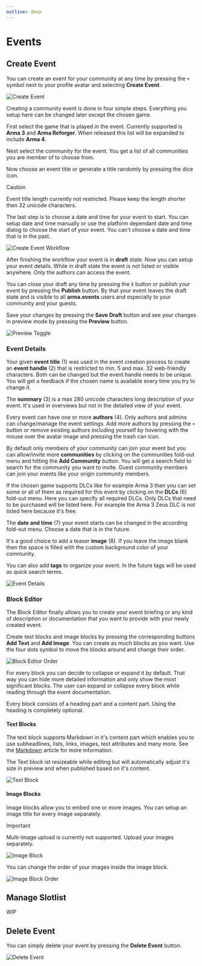 ```yaml
---
outline: deep
---
```


# Events

## Create Event

You can create an event for your community at any time by pressing the `+` symbol next to your profile avatar and selecting **Create Event**.

![Create Event](../images/create-event.png "Create Event")

Creating a community event is done in four simple steps. Everything you setup here can be changed later except the chosen game.

First select the game that is played in the event. Currently supported is **Arma 3** and **Arma Reforger**. When released this list will be expanded to include **Arma 4**.

Next select the community for the event. You get a list of all communities you are member of to choose from.

Now choose an event title or generate a title randomly by pressing the dice icon.

> [!CAUTION]
> Event title length currently not restricted. Please keep the length shorter then 32 unicode characters.

The last step is to choose a date and time for your event to start. You can setup date and time manually or use the platform dependant date and time dialog to choose the start of your event. You can't choose a date and time that is in the past.

![Create Event Workflow](../images/create-event-workflow.png "Create Event Workflow")

After finishing the workflow your event is in **draft** state. Now you can setup your event details. While in draft state the event is not listed or visible anywhere. Only the authors can access the event.

You can close your draft any time by pressing the `X` button or publish your event by pressing the **Publish** button. By that your event leaves the draft state and is visible to all **arma.events** users and especially to your community and your guests.

Save your changes by pressing the **Save Draft** button and see your changes in preview mode by pressing the **Preview** button.

![Preview Toggle](../images/preview-toggle.png "Preview Toggle")

### Event Details

Your given **event title** (1) was used in the event creation process to create an **event handle** (2) that is restricted to min. 5 and max. 32 web-friendly characters. Both can be changed but the event handle needs to be unique. You will get a feedback if the chosen name is available every time you try to change it.

The **summary** (3) is a max 280 unicode characters long description of your event. It's used in overviews but not in the detailed view of your event.

Every event can have one or more **authors** (4). Only authors and admins can change/manage the event settings. Add more authors by pressing the `+` button or remove existing authors including yourself by hovering with the mouse over the avatar image and pressing the trash can icon.

By default only members of your community can join your event but you can allow/invite more **communities** by clicking on the communities fold-out menu and hitting the **Add Community** button. You will get a search field to search for the community you want to invite. Guest community members can join your events like your origin community members.

If the chosen game supports DLCs like for example Arma 3 then you can set some or all of them as required for this event by clicking on the **DLCs** (6) fold-out menu. Here you can specify all required DLCs. Only DLCs that need to be purchased will be listed here. For example the Arma 3 Zeus DLC is not listed here because it's free.

The **date and time** (7) your event starts can be changed in the according fold-out menu. Choose a date that is in the future.

It's a good choice to add a teaser **image** (8). If you leave the image blank then the space is filled with the custom background color of your community.

You can also add **tags** to organize your event. In the future tags will be used as quick search terms.

![Event Details](../images/event-details.png "Event Details")

### Block Editor

The Block Editor finally allows you to create your event briefing or any kind of description or documentation that you want to provide with your newly created event.

Create text blocks and image blocks by pressing the corresponding buttons **Add Text** and **Add Image**. You can create as much blocks as you want. Use the four dots symbol to move the blocks around and change their order.

![Block Editor Order](../videos/block-editor-order.gif "Block Editor Order")

For every block you can decide to collapse or expand it by default. That way you can hide more detailed information and only show the most significant blocks. The user can expand or collapse every block while reading through the event documentation.

Every block consists of a heading part and a content part. Using the heading is completely optional.

#### Text Blocks

The text block supports Markdown in it's content part which enables you to use subheadlines, lists, links, images, text attributes and many more. See the [Markdown](./markdown "Markdown") article for more information.

The Text block ist resizeable while editing but will automatically adjust it's size in preview and when published based on it's content.

![Text Block](../images/text-block.png "Text Block")

#### Image Blocks

Image blocks allow you to embed one or more images. You can setup an image title for every image separately.

> [!IMPORTANT]
> Multi-Image upload is currently not supported. Upload your images separately.

![Image Block](../images/image-block.png "Image Block")

You can change the order of your images inside the image block.

![Image Block Order](../videos/image-block-order.gif "Image Block Order")

## Manage Slotlist

WIP

## Delete Event

You can simply delete your event by pressing the **Delete Event** button.

![Delete Event](../images/delete-event.png "Delete Event")
